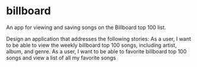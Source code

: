 # billboard
An app for viewing and saving songs on the Billboard top 100 list.

Design an application that addresses the following stories:
As a user, I want to be able to view the weekly billboard top 100 songs, including artist, album, and genre.
As a user, I want to be able to favorite billboard top 100 songs and view a list of all my favorite songs